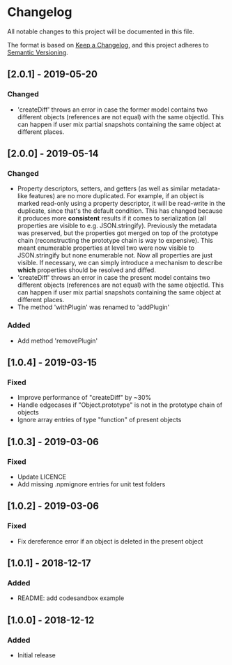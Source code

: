 # Changelog
All notable changes to this project will be documented in this file.

The format is based on [Keep a Changelog](https://keepachangelog.com/en/1.0.0/),
and this project adheres to [Semantic Versioning](https://semver.org/spec/v2.0.0.html).

## [2.0.1] - 2019-05-20
### Changed
- 'createDiff' throws an error in case the former model contains two different objects (references are not equal) with the same objectId. This can happen if user mix partial snapshots containing the same object at different places.

## [2.0.0] - 2019-05-14
### Changed
- Property descriptors, setters, and getters (as well as similar metadata-like features) are no more duplicated. For example, if an object is marked read-only using a property descriptor, it will be read-write in the duplicate, since that's the default condition. This has changed because it produces more **consistent** results if it comes to serialization (all properties are visible to e.g. JSON.stringify). Previously the metadata was preserved, but the properties got merged on top of the prototype chain (reconstructing the prototype chain is way to expensive). This meant enumerable properties at level two were now visible to JSON.stringify but none enumerable not. Now all properties are just visible. If necessary, we can simply introduce a mechanism to describe **which** properties should be resolved and diffed.
- 'createDiff' throws an error in case the present model contains two different objects (references are not equal) with the same objectId. This can happen if user mix partial snapshots containing the same object at different places.
- The method 'withPlugin' was renamed to 'addPlugin'
### Added
- Add method 'removePlugin'

## [1.0.4] - 2019-03-15
### Fixed
- Improve performance of "createDiff" by ~30%
- Handle edgecases if "Object.prototype" is not in the prototype chain of objects
- Ignore array entries of type "function" of present objects

## [1.0.3] - 2019-03-06
### Fixed 
- Update LICENCE
- Add missing .npmignore entries for unit test folders

## [1.0.2] - 2019-03-06
### Fixed 
- Fix dereference error if an object is deleted in the present object

## [1.0.1] - 2018-12-17
### Added 
- README: add codesandbox example

## [1.0.0] - 2018-12-12
### Added
- Initial release
